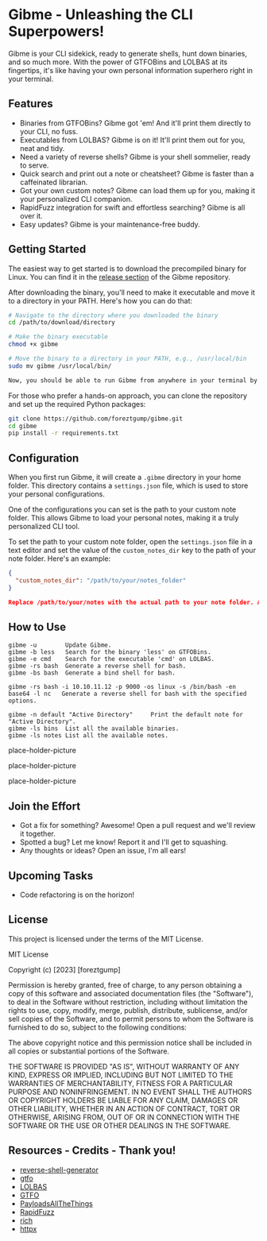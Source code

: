 # Gibme - Unleashing the CLI Superpowers!

Gibme is your CLI sidekick, ready to generate shells, hunt down binaries, and so much more. With the power of GTFOBins and LOLBAS at its fingertips, it's like having your own personal information superhero right in your terminal.

## Features

- Binaries from GTFOBins? Gibme got 'em! And it'll print them directly to your CLI, no fuss.
- Executables from LOLBAS? Gibme is on it! It'll print them out for you, neat and tidy.
- Need a variety of reverse shells? Gibme is your shell sommelier, ready to serve.
- Quick search and print out a note or cheatsheet? Gibme is faster than a caffeinated librarian.
- Got your own custom notes? Gibme can load them up for you, making it your personalized CLI companion.
- RapidFuzz integration for swift and effortless searching? Gibme is all over it.
- Easy updates? Gibme is your maintenance-free buddy.

## Getting Started

The easiest way to get started is to download the precompiled binary for Linux. You can find it in the [release section](https://github.com/foreztgump/gibme/releases) of the Gibme repository.

After downloading the binary, you'll need to make it executable and move it to a directory in your PATH. Here's how you can do that:

```sh
# Navigate to the directory where you downloaded the binary
cd /path/to/download/directory

# Make the binary executable
chmod +x gibme

# Move the binary to a directory in your PATH, e.g., /usr/local/bin
sudo mv gibme /usr/local/bin/

Now, you should be able to run Gibme from anywhere in your terminal by simply typing gibme.
```

For those who prefer a hands-on approach, you can clone the repository and set up the required Python packages:

```sh
git clone https://github.com/foreztgump/gibme.git
cd gibme
pip install -r requirements.txt
```

## Configuration

When you first run Gibme, it will create a `.gibme` directory in your home folder. This directory contains a `settings.json` file, which is used to store your personal configurations.

One of the configurations you can set is the path to your custom note folder. This allows Gibme to load your personal notes, making it a truly personalized CLI tool.

To set the path to your custom note folder, open the `settings.json` file in a text editor and set the value of the `custom_notes_dir` key to the path of your note folder. Here's an example:

```json
{
  "custom_notes_dir": "/path/to/your/notes_folder"
}

Replace /path/to/your/notes with the actual path to your note folder. After saving the settings.json file, Gibme will load your custom notes the next time you run it. 
```

## How to Use
    gibme -u        Update Gibme.
    gibme -b less   Search for the binary 'less' on GTFOBins.
    gibme -e cmd    Search for the executable 'cmd' on LOLBAS.
    gibme -rs bash  Generate a reverse shell for bash.
    gibme -bs bash  Generate a bind shell for bash.

    gibme -rs bash -i 10.10.11.12 -p 9000 -os linux -s /bin/bash -en base64 -l nc   Generate a reverse shell for bash with the specified options.

    gibme -n default "Active Directory"     Print the default note for "Active Directory".
    gibme -ls bins  List all the available binaries.
    gibme -ls notes List all the available notes.
place-holder-picture

place-holder-picture

place-holder-picture


## Join the Effort

- Got a fix for something? Awesome! Open a pull request and we'll review it together.
- Spotted a bug? Let me know! Report it and I'll get to squashing.
- Any thoughts or ideas? Open an issue, I'm all ears!

## Upcoming Tasks
- Code refactoring is on the horizon!

## License

This project is licensed under the terms of the MIT License. 

MIT License

Copyright (c) [2023] [foreztgump]

Permission is hereby granted, free of charge, to any person obtaining a copy
of this software and associated documentation files (the "Software"), to deal
in the Software without restriction, including without limitation the rights
to use, copy, modify, merge, publish, distribute, sublicense, and/or sell
copies of the Software, and to permit persons to whom the Software is
furnished to do so, subject to the following conditions:

The above copyright notice and this permission notice shall be included in all
copies or substantial portions of the Software.

THE SOFTWARE IS PROVIDED "AS IS", WITHOUT WARRANTY OF ANY KIND, EXPRESS OR
IMPLIED, INCLUDING BUT NOT LIMITED TO THE WARRANTIES OF MERCHANTABILITY,
FITNESS FOR A PARTICULAR PURPOSE AND NONINFRINGEMENT. IN NO EVENT SHALL THE
AUTHORS OR COPYRIGHT HOLDERS BE LIABLE FOR ANY CLAIM, DAMAGES OR OTHER
LIABILITY, WHETHER IN AN ACTION OF CONTRACT, TORT OR OTHERWISE, ARISING FROM,
OUT OF OR IN CONNECTION WITH THE SOFTWARE OR THE USE OR OTHER DEALINGS IN THE
SOFTWARE.

## Resources - Credits - Thank you!

- [reverse-shell-generator](https://github.com/0dayCTF/reverse-shell-generator)
- [gtfo](https://github.com/mzfr/gtfo)
- [LOLBAS](https://github.com/LOLBAS-Project/LOLBAS)
- [GTFO](https://github.com/GTFOBins/GTFOBins.github.io)
- [PayloadsAllTheThings](https://github.com/swisskyrepo/PayloadsAllTheThings/)
- [RapidFuzz](https://github.com/maxbachmann/RapidFuzz/)
- [rich](https://github.com/Textualize/rich)
- [httpx](https://github.com/encode/httpx)

